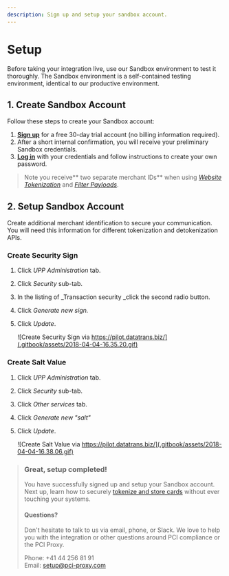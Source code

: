 ```yaml
---
description: Sign up and setup your sandbox account.
---
```


# Setup

Before taking your integration live, use our Sandbox environment to test it thoroughly. The Sandbox environment is a self-contained testing environment, identical to our productive environment.

## 1. Create Sandbox Account

Follow these steps to create your Sandbox account:

1. [**Sign up**](https://www.pci-proxy.com/pci-proxy/contact/) for a free 30-day trial account \(no billing information required\).
2. After a short internal confirmation, you will receive your preliminary Sandbox credentials.
3. [**Log in**](https://admin.sandbox.datatrans.com/) with your credentials and follow instructions to create your own password.

> Note you receive** two separate merchant IDs** when using [_Website Tokenization_](tokenize-and-store-cards/website-tokenization/) and [_Filter Payloads_](tokenize-and-store-cards/filter-payloads.md).

## 2. Setup Sandbox Account

Create additional merchant identification to secure your communication.   
You will need this information for different tokenization and detokenization APIs.

### Create Security Sign

1. Click _UPP Administration_ tab.
2. Click _Security_ sub-tab.
3. In the listing of _Transaction security _click the second radio button.
4. Click _Generate new sign._
5. Click _Update_.  


   ![Create Security Sign via https://pilot.datatrans.biz/](.gitbook/assets/2018-04-04-16.35.20.gif)

### Create Salt Value

1. Click _UPP Administration_ tab.
2. Click _Security_ sub-tab.
3. Click _Other services_ tab.
4. Click _Generate new "salt"_
5. Click _Update_.



   ![Create Salt Value via https://pilot.datatrans.biz/](.gitbook/assets/2018-04-04-16.38.06.gif)

> ### Great, setup completed!
>
> You have successfully signed up and setup your Sandbox account.   
> Next up, learn how to securely [tokenize and store cards](tokenize-and-store-cards/) without ever touching your systems.
>
> #### Questions?
>
> Don't hesitate to talk to us via email, phone, or Slack. We love to help you with the integration or other questions around PCI compliance or the PCI Proxy.
>
> Phone: +41 44 256 81 91  
> Email: [setup@pci-proxy.com](mailto:setup@pci-proxy.com)

